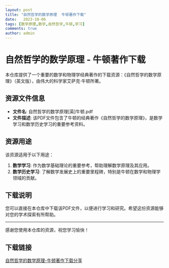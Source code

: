 ```yaml
---
layout: post
title: "自然哲学的数学原理  牛顿著作下载"
date:   2023-10-06
tags: [数学原理,数学,自然哲学,牛顿,学习]
comments: true
author: admin
---
```

# 自然哲学的数学原理 - 牛顿著作下载

本仓库提供了一个重要的数学和物理学经典著作的下载资源：《自然哲学的数学原理》（英文版），由伟大的科学家艾萨克·牛顿所著。

## 资源文件信息

- **文件名**: 自然哲学的数学原理[英]牛顿.pdf
- **文件描述**: 该PDF文件包含了牛顿的经典著作《自然哲学的数学原理》，是数学学习和数学历史学习的重要参考资料。

## 资源用途

该资源适用于以下用途：

1. **数学学习**: 作为数学基础理论的重要参考，帮助理解数学原理及其应用。
2. **数学历史学习**: 了解数学发展史上的重要里程碑，特别是牛顿在数学和物理学领域的贡献。

## 下载说明

您可以直接在本仓库中下载该PDF文件，以便进行学习和研究。希望这份资源能够对您的学术探索有所帮助。

---

感谢您使用本仓库的资源，祝您学习愉快！

## 下载链接

[自然哲学的数学原理-牛顿著作下载分享](https://pan.quark.cn/s/759cb6b18385)